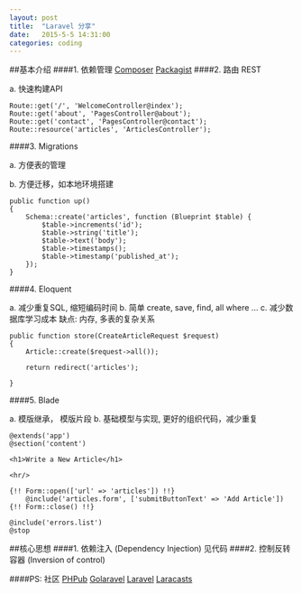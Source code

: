 ```yaml
---
layout: post
title:  "Laravel 分享"
date:   2015-5-5 14:31:00
categories: coding
---
```


##基本介绍
####1. 依赖管理
[Composer](http://www.phpcomposer.com/what-is-composer/) [Packagist](https://packagist.org/)
####2. 路由 REST
<!--![](http://i1.tietuku.com/a2154e28a87da672.jpg)-->
a. 快速构建API

	Route::get('/', 'WelcomeController@index');
	Route::get('about', 'PagesController@about');
	Route::get('contact', 'PagesController@contact');
	Route::resource('articles', 'ArticlesController');
####3. Migrations
<!--![](http://i1.tietuku.com/91832f8256584d8b.jpg)-->
a. 方便表的管理

b. 方便迁移，如本地环境搭建


	public function up()
    {
        Schema::create('articles', function (Blueprint $table) {
            $table->increments('id');
            $table->string('title');
            $table->text('body');
            $table->timestamps();
            $table->timestamp('published_at');
        });
    }
####4. Eloquent
<!--![](http://i1.tietuku.com/09360b6d6992a550.jpg)-->
a. 减少重复SQL, 缩短编码时间
b. 简单 create, save, find, all where ...
c. 减少数据库学习成本
缺点: 内存, 多表的复杂关系


	public function store(CreateArticleRequest $request)
    {
        Article::create($request->all());

        return redirect('articles');

    }
####5. Blade
<!--![](http://i1.tietuku.com/caa96298e70ae477.jpg)-->
a. 模版继承， 模版片段
b. 基础模型与实现, 更好的组织代码，减少重复

	@extends('app')
	@section('content')

    <h1>Write a New Article</h1>

    <hr/>

    {!! Form::open(['url' => 'articles']) !!}
        @include('articles.form', ['submitButtonText' => 'Add Article'])
    {!! Form::close() !!}

    @include('errors.list')
	@stop
##核心思想
####1. 依赖注入 (Dependency Injection) 见代码
####2. 控制反转容器 (Inversion of control)


####PS:
社区 [PHPub](https://phphub.org)  [Golaravel](http://wenda.golaravel.com/) [Laravel](lavavel.com) [Laracasts](https://laracasts.com)

